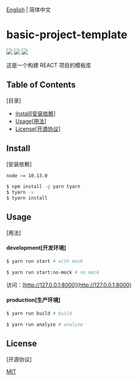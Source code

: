 [English](./README.md) | 简体中文

# basic-project-template

[![](https://img.shields.io/badge/umi-3.1.4-ff69b4.svg?style=flat-square)](https://github.com/umijs/umi)
[![](https://img.shields.io/badge/react-16.12.0-brightgreen.svg?style=flat-square)](https://github.com/facebook/react)
[![](https://img.shields.io/dub/l/vibe-d.svg?style=flat-square)](https://tldrlegal.com/license/mit-license)

这是一个构建 REACT 项目的模板库

Table of Contents
-------
[目录]

* [Install[安装依赖]](#install)
* [Usage[用法]](#usage)
* [License[开源协议]](#license)

Install
-------
[安装依赖]

```bash
node >= 10.13.0
```

```bash
$ npm install -g yarn tyarn
$ tyarn -v
$ tyarn install
```

Usage
-------
[用法]

#### development[开发环境]

```bash
$ yarn run start # with mock
```

```bash
$ yarn run start:no-mock # no mock
```

访问：[http://127.0.0.1:8000](http://127.0.0.1:8000)

#### production[生产环境]

```bash
$ yarn run build # build
```

```bash
$ yarn run analyze # analyze
```

License
-------
[开源协议]

[MIT](https://tldrlegal.com/license/mit-license)
